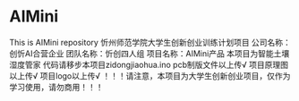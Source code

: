# AIMini
This is AIMini repository
忻州师范学院大学生创新创业训练计划项目
公司名称：创忻AI合营企业
团队名称：忻创四人组
项目名称：AIMini产品
本项目为智能土壤湿度管家
代码请移步本项目zidongjiaohua.ino
pcb制版文件以上传√
项目原理图以上传√
项目logo以上传√
！！！请注意，本项目为大学生创新创业项目，仅作为学习使用，请勿商用！！！
